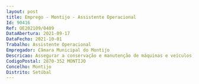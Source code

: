 ```yaml
--- 
layout: post
title: Emprego - Montijo - Assistente Operacional
Id: 90416
Ref: OE202109/0409
DataAbertura: 2021-09-17
DataFecho: 2021-10-01
Trabalho: Assistente Operacional
Empregador: Câmara Municipal do Montijo
Descricao: Assegurar a conservação e manutenção de máquinas e veículos, nomeadamente desmontando, reparando, substituindo, ajustando e lubrificando o motor e peças anexas.  Cuidar da manutenção de órgãos de transmissão, freios, direção, suspensão e equipamento auxiliar, estudar o trabalho de reparação a ser realizado, fazer o desmonte e limpeza do motor, órgãos de transmissão, diferencial e outras partes que requeiram exame, seguindo técnicas apropriadas, utilizando chaves comuns e especiais, jatos de água e ar e substâncias detergentes, para eliminar impurezas e preparar as peças para inspeção e reparação   Proceder à substituição, ajuste ou retificação de peças do motor, como anéis de êmbolo, bomba de óleo, válvula, cabeçote, mancais, árvores de transmissão, utilizando ferramentas manuais, instrumentos de medição e controle, executar a substituição, reparação ou regulagem total ou parcial do sistema de freio (cilindros, tubulação, sapatas e outras peças), sistema de ignição (distribuidor e componentes, fiação e velas), sistema de alimentação de combustível (bomba, tubulações, carburador), sistemas de lubrificação e de arrefecimento, sistema de transmissão, sistema de direção e sistema de suspensão para recondicionar o veículo e assegurar seu funcionamento regular.
CodigoPostal: 2870-352 MONTIJO
Concelho: Montijo
Distrito: Setúbal
--- 
```

